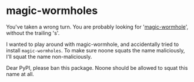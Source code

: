 # magic-wormholes

You've taken a wrong turn. You are probably looking for
'[magic-wormhole](https://pypi.org/project/magic-wormhole/)', without the trailing 's'.

I wanted to play around with magic-wormhole, and accidentally tried to install `magic-wormholes`.
To make sure noone squats the name maliciously, I'll squat the name non-maliciously.

Dear PyPI, please ban this package. Noone should be allowed to squat this name at all.
